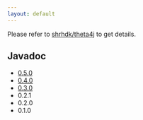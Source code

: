 ```yaml
---
layout: default
---
```


Please refer to [shrhdk/theta4j](https://github.com/shrhdk/theta4j) to get details.

## Javadoc

- [0.5.0](javadoc/0.5.0)
- [0.4.0](javadoc/0.4.0)
- [0.3.0](javadoc/0.3.0)
- 0.2.1
- 0.2.0
- 0.1.0
